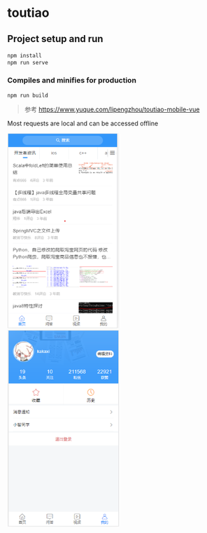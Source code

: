 # toutiao 

## Project setup and run
```
npm install
npm run serve
```
### Compiles and minifies for production
```
npm run build
```
>参考 https://www.yuque.com/lipengzhou/toutiao-mobile-vue

Most requests are local and can be accessed offline

![index](./public/example1.png) ![my](./public/example2.png)


<style>
img{ width: 16rem; }

</style>